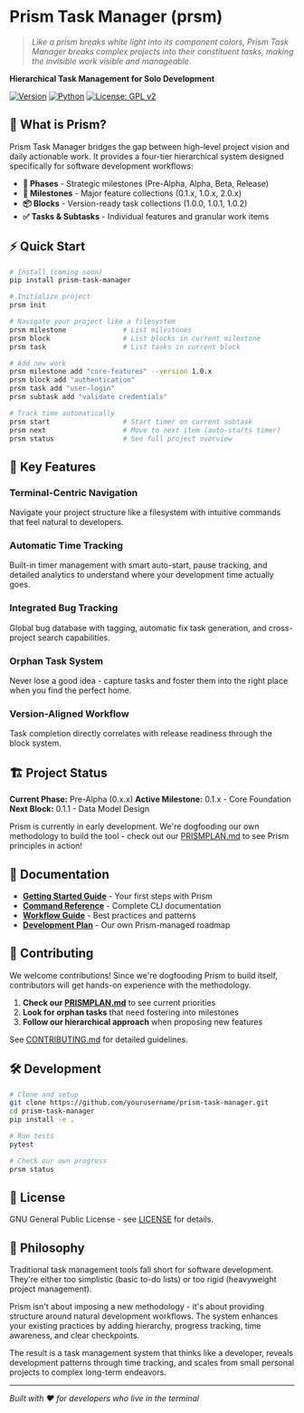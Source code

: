 # Prism Task Manager (prsm)

> *Like a prism breaks white light into its component colors, Prism Task Manager breaks complex projects into their constituent tasks, making the invisible work visible and manageable.*

**Hierarchical Task Management for Solo Development**

[![Version](https://img.shields.io/badge/version-0.1.1--dev-orange)](https://github.com/yourusername/prism-task-manager)
[![Python](https://img.shields.io/badge/python-3.8+-blue.svg)](https://python.org)
[![License: GPL v2](https://img.shields.io/badge/License-GPL_v2-blue.svg)](LICENSE)

## 🎯 What is Prism?

Prism Task Manager bridges the gap between high-level project vision and daily actionable work. It provides a four-tier hierarchical system designed specifically for software development workflows:

- **🎯 Phases** - Strategic milestones (Pre-Alpha, Alpha, Beta, Release)
- **🏁 Milestones** - Major feature collections (0.1.x, 1.0.x, 2.0.x)
- **📦 Blocks** - Version-ready task collections (1.0.0, 1.0.1, 1.0.2)
- **✅ Tasks & Subtasks** - Individual features and granular work items

## ⚡ Quick Start

```bash
# Install (coming soon)
pip install prism-task-manager

# Initialize project
prsm init

# Navigate your project like a filesystem
prsm milestone              # List milestones
prsm block                  # List blocks in current milestone
prsm task                   # List tasks in current block

# Add new work
prsm milestone add "core-features" --version 1.0.x
prsm block add "authentication"
prsm task add "user-login"
prsm subtask add "validate credentials"

# Track time automatically
prsm start                  # Start timer on current subtask
prsm next                   # Move to next item (auto-starts timer)
prsm status                 # See full project overview
```

## 🌟 Key Features

### **Terminal-Centric Navigation**
Navigate your project structure like a filesystem with intuitive commands that feel natural to developers.

### **Automatic Time Tracking**
Built-in timer management with smart auto-start, pause tracking, and detailed analytics to understand where your development time actually goes.

### **Integrated Bug Tracking**
Global bug database with tagging, automatic fix task generation, and cross-project search capabilities.

### **Orphan Task System**
Never lose a good idea - capture tasks and foster them into the right place when you find the perfect home.

### **Version-Aligned Workflow**
Task completion directly correlates with release readiness through the block system.

## 🏗️ Project Status

**Current Phase:** Pre-Alpha (0.x.x)
**Active Milestone:** 0.1.x - Core Foundation
**Next Block:** 0.1.1 - Data Model Design

Prism is currently in early development. We're dogfooding our own methodology to build the tool - check out our [PRISMPLAN.md](PRISMPLAN.md) to see Prism principles in action!

## 📖 Documentation

- **[Getting Started Guide](docs/getting-started.md)** - Your first steps with Prism
- **[Command Reference](docs/commands.md)** - Complete CLI documentation
- **[Workflow Guide](docs/workflow.md)** - Best practices and patterns
- **[Development Plan](PRISMPLAN.md)** - Our own Prism-managed roadmap

## 🤝 Contributing

We welcome contributions! Since we're dogfooding Prism to build itself, contributors will get hands-on experience with the methodology.

1. **Check our [PRISMPLAN.md](PRISMPLAN.md)** to see current priorities
2. **Look for orphan tasks** that need fostering into milestones
3. **Follow our hierarchical approach** when proposing new features

See [CONTRIBUTING.md](CONTRIBUTING.md) for detailed guidelines.

## 🛠️ Development

```bash
# Clone and setup
git clone https://github.com/yourusername/prism-task-manager.git
cd prism-task-manager
pip install -e .

# Run tests
pytest

# Check our own progress
prsm status
```

## 📄 License

GNU General Public License - see [LICENSE](LICENSE) for details.

## 🎨 Philosophy

Traditional task management tools fall short for software development. They're either too simplistic (basic to-do lists) or too rigid (heavyweight project management).

Prism isn't about imposing a new methodology - it's about providing structure around natural development workflows. The system enhances your existing practices by adding hierarchy, progress tracking, time awareness, and clear checkpoints.

The result is a task management system that thinks like a developer, reveals development patterns through time tracking, and scales from small personal projects to complex long-term endeavors.

---

*Built with ❤️ for developers who live in the terminal*
